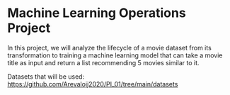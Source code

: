 # Machine Learning Operations Project

In this project, we will analyze the lifecycle of a movie dataset from its transformation to training a machine learning model that can take a movie title as input and return a list recommending 5 movies similar to it.

Datasets that will be used: https://github.com/Arevalojj2020/PI_01/tree/main/datasets
